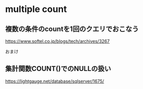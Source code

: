 # multiple count
## 複数の条件のcountを1回のクエリでおこなう
https://www.softel.co.jp/blogs/tech/archives/3267

おまけ
## 集計関数COUNT()でのNULLの扱い
https://lightgauge.net/database/sqlserver/1675/